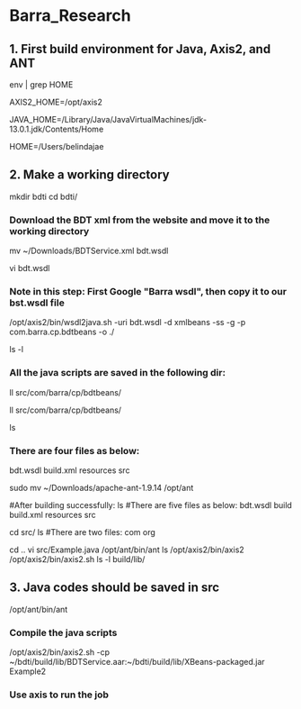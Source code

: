 # Barra_Research
## 1. First build environment for Java, Axis2, and ANT

env | grep HOME

AXIS2_HOME=/opt/axis2

JAVA_HOME=/Library/Java/JavaVirtualMachines/jdk-13.0.1.jdk/Contents/Home

HOME=/Users/belindajae

## 2. Make a working directory
mkdir bdti
cd bdti/

### Download the BDT xml from the website and move it to the working directory
mv ~/Downloads/BDTService.xml bdt.wsdl

vi bdt.wsdl
### Note in this step: First Google "Barra wsdl", then copy it to our bst.wsdl file

/opt/axis2/bin/wsdl2java.sh -uri bdt.wsdl -d xmlbeans -ss -g -p com.barra.cp.bdtbeans -o ./

ls -l

### All the java scripts are saved in the following dir:
ll src/com/barra/cp/bdtbeans/

ll src/com/barra/cp/bdtbeans/

ls
### There are four files as below:
bdt.wsdl	build.xml	resources	src

sudo mv ~/Downloads/apache-ant-1.9.14 /opt/ant

#After building successfully:
ls
#There are five files as below:
bdt.wsdl	build		build.xml	resources src

cd src/
ls
#There are two files:
com	org

cd ..
vi src/Example.java
/opt/ant/bin/ant 
ls
/opt/axis2/bin/axis2
/opt/axis2/bin/axis2.sh 
ls -l build/lib/

## 3. Java codes should be saved in src
/opt/ant/bin/ant
### Compile the java scripts
/opt/axis2/bin/axis2.sh -cp ~/bdti/build/lib/BDTService.aar:~/bdti/build/lib/XBeans-packaged.jar Example2
### Use axis to run the job
















